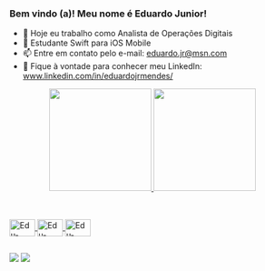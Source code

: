 ### Bem vindo (a)! Meu nome é Eduardo Junior!

- 🔭 Hoje eu trabalho como Analista de Operações Digitais 
- 🌱 Estudante Swift para iOS Mobile 
- 📫 Entre em contato pelo e-mail: eduardo.jr@msn.com
- 🧷 Fique à vontade para conhecer meu LinkedIn: www.linkedin.com/in/eduardojrmendes/

<div align="center">
  <a href="https://github.com/edujr1503">
  <img height="180em" src="https://github-readme-stats.vercel.app/api?username=edujr1503&show_icons=true&theme=nightowl&include_all_commits=true&count_private=true"/>
  <img height="180em" src="https://github-readme-stats.vercel.app/api/top-langs/?username=edujr1503&layout=compact&langs_count=7&theme=nightowl"/>
</div>

## 

<div style="display: inline_block"><br>
  <img align="center" alt="Edu-Swift" height="30" width="45" src="https://cdn.jsdelivr.net/gh/devicons/devicon/icons/swift/swift-original.svg"/>
  <img align="center" alt="Edu-Html" height="30" width="45" src="https://cdn.jsdelivr.net/gh/devicons/devicon/icons/html5/html5-original.svg"/>
  <img align="center" alt="Edu-Html" height="30" width="45" src="https://cdn.jsdelivr.net/gh/devicons/devicon/icons/css3/css3-original.svg"/>
</div>

##

<div>
  <a href = "mailto:eduardo.jr@msn.com"><img src="https://img.shields.io/badge/Microsoft_Outlook-0078D4?style=for-the-badge&logo=microsoft-outlook&logoColor=white" target="_blank"></a>
  <a href="https://www.linkedin.com/in/eduardojrmendes/" target="_blank"><img src="https://img.shields.io/badge/-LinkedIn-%230077B5?style=for-the-badge&logo=linkedin&logoColor=white" target="_blank"></a> 
</div>
